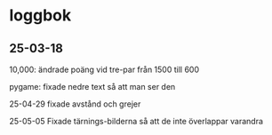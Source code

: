 loggbok
==============
25-03-18
---------

10,000:
ändrade poäng vid tre-par från 1500 till 600

pygame: 
fixade nedre text så att man ser den

25-04-29
fixade avstånd och grejer

25-05-05
Fixade tärnings-bilderna så att de inte överlappar varandra